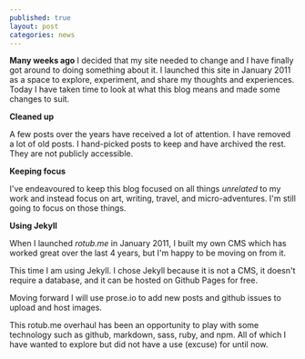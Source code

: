 ```yaml
---
published: true
layout: post
categories: news 
---
```


**Many weeks ago** I decided that my site needed to change and I have finally got around to doing something about it. I launched this site in January 2011 as a space to explore, experiment, and share my thoughts and experiences. Today I have taken time to look at what this blog means and made some changes to suit.

**Cleaned up**

A few posts over the years have received a lot of attention. I have removed a lot of old posts. I hand-picked posts to keep and have archived the rest. They are not publicly accessible.

**Keeping focus**

I've endeavoured to keep this blog focused on all things _unrelated_ to my work and instead focus on art, writing, travel, and micro-adventures. I'm still going to focus on those things.

**Using Jekyll**

When I launched _rotub.me_ in January 2011, I built my own CMS which has worked great over the last 4 years, but I'm happy to be moving on from it.

This time I am using Jekyll. I chose Jekyll because it is not a CMS, it doesn't require a database, and it can be hosted on Github Pages for free.

Moving forward I will use prose.io to add new posts and github issues to upload and host images.

This rotub.me overhaul has been an opportunity to play with some technology such as github, markdown, sass, ruby, and npm. All of which I have wanted to explore but did not have a use (excuse) for until now.
